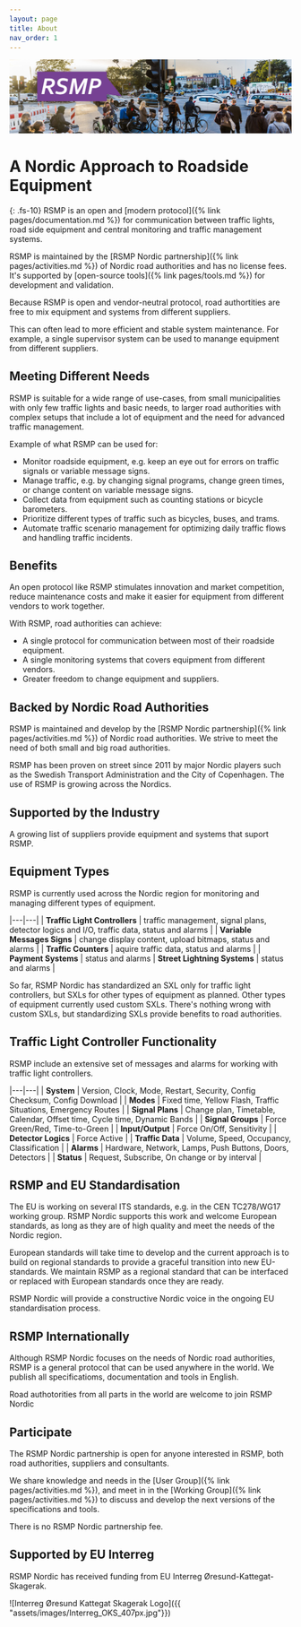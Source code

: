```yaml
---
layout: page
title: About
nav_order: 1
---
```


![RSMP banner](/assets/images/rsmp_nordic_banner.jpg)

# A Nordic Approach to Roadside Equipment
{: .fs-10}
RSMP is an open and [modern protocol]({% link pages/documentation.md %}) for communication between traffic lights, road side equipment and central monitoring and traffic management systems.

RSMP is maintained by the [RSMP Nordic partnership]({% link pages/activities.md %}) of Nordic road authorities and has no license fees. It's supported by [open-source tools]({% link pages/tools.md %}) for development and validation.

Because RSMP is open and vendor-neutral protocol, road authortities are free to mix equipment and systems from different suppliers.

This can often lead to more efficient and stable system maintenance. For example, a single supervisor system can be used to manange equipment from different suppliers.

## Meeting Different Needs
RSMP is suitable for a wide range of use-cases, from small municipalities with only few traffic lights and basic needs, to larger road authorities with complex setups that include a lot of equipment and the need for advanced traffic management.

Example of what RSMP can be used for:

 - Monitor roadside equipment, e.g. keep an eye out for errors on traffic signals or variable message signs.
 - Manage traffic, e.g. by changing signal programs, change green times, or change content on variable message signs.
 - Collect data from equipment such as counting stations or bicycle barometers.
 - Prioritize different types of traffic such as bicycles, buses, and trams.
 - Automate traffic scenario management for optimizing daily traffic flows and handling traffic incidents.

## Benefits
An open protocol like RSMP stimulates innovation and market competition, reduce maintenance costs and make it easier for equipment from different vendors to work together.

With RSMP, road authorities can achieve:

 - A single protocol for communication between most of their roadside equipment.
 - A single monitoring systems that covers equipment from different vendors.
 - Greater freedom to change equipment and suppliers.

## Backed by Nordic Road Authorities
RSMP is maintained and develop by the [RSMP Nordic partnership]({% link pages/activities.md %}) of Nordic road authorities. We strive to meet the need of both small and big road authorities.

RSMP has been proven on street since 2011 by major Nordic players such as the Swedish Transport Administration and the City of Copenhagen. The use of RSMP is growing across the Nordics.

## Supported by the Industry
A growing list of suppliers provide equipment and systems that suport RSMP.

## Equipment Types
RSMP is currently used across the Nordic region for monitoring and managing different types of equipment.

|---|---|
| **Traffic Light Controllers** | traffic management, signal plans, detector logics and I/O, traffic data, status and alarms | 
| **Variable Messages Signs** | change display content, upload bitmaps, status and alarms |
| **Traffic Counters** | aquire traffic data, status and alarms |
| **Payment Systems** | status and alarms
| **Street Lightning Systems** | status and alarms |

So far, RSMP Nordic has standardized an SXL only for traffic light controllers, but SXLs for other types of equipment as planned. Other types of equipment currently used custom SXLs. There's nothing wrong with custom SXLs, but standardizing SXLs provide benefits to road authorities.

## Traffic Light Controller Functionality
RSMP include an extensive set of messages and alarms for working with traffic light controllers.

|---|---|
| **System** | Version, Clock, Mode, Restart, Security, Config Checksum, Config Download |
| **Modes** | Fixed time, Yellow Flash, Traffic Situations, Emergency Routes |
| **Signal Plans** | Change plan, Timetable, Calendar, Offset time, Cycle time, Dynamic Bands |
| **Signal Groups** | Force Green/Red, Time-to-Green |
| **Input/Output** | Force On/Off, Sensitivity |
| **Detector Logics** | Force Active |
| **Traffic Data** | Volume, Speed, Occupancy, Classification |
| **Alarms** | Hardware, Network, Lamps, Push Buttons, Doors, Detectors |
| **Status** | Request, Subscribe, On change or by interval |

## RSMP and EU Standardisation
The EU is working on several ITS standards, e.g. in the CEN TC278/WG17 working group. RSMP Nordic supports this work and welcome European standards, as long as they are of high quality and meet the needs of the Nordic region.

European standards will take time to develop and the current approach is to build on regional standards to provide a graceful transition into new EU-standards. We maintain RSMP as a regional standard that can be interfaced or replaced with European standards once they are ready.

RSMP Nordic will provide a constructive Nordic voice in the ongoing EU standardisation process.

## RSMP Internationally
Although RSMP Nordic focuses on the needs of Nordic road authorities, RSMP is a general protocol that can be used anywhere in the world.  We publish all specificatioms, documentation and tools in English.

Road authotorities from all parts in the world are welcome to join RSMP Nordic

## Participate
The RSMP Nordic partnership is open for anyone interested in RSMP, both road authorities, suppliers and consultants.

We share knowledge and needs in the [User Group]({% link pages/activities.md %}), and meet in in the [Working Group]({% link pages/activities.md %}) to discuss and develop the next versions of the specifications and tools.

There is no RSMP Nordic partnership fee.

## Supported by EU Interreg
RSMP Nordic has received funding from EU Interreg Øresund-Kattegat-Skagerak.

![Interreg Øresund Kattegat Skagerak Logo]({{ "assets/images/Interreg_OKS_407px.jpg"}})


